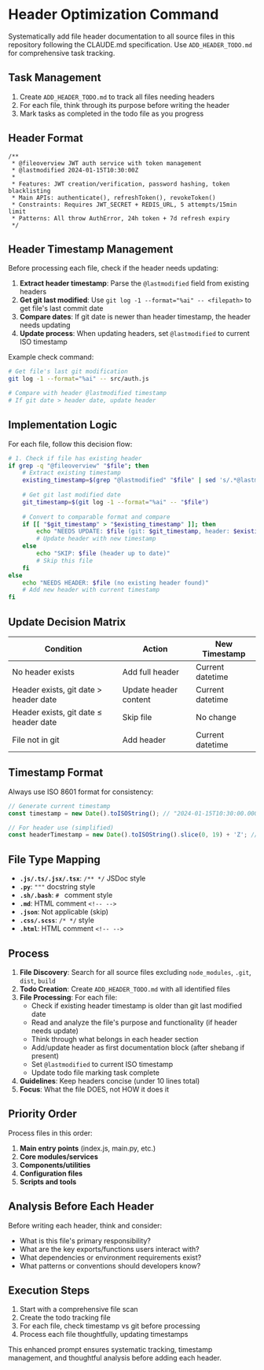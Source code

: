 # Header Optimization Command

Systematically add file header documentation to all source files in this repository following the CLAUDE.md specification. Use `ADD_HEADER_TODO.md` for comprehensive task tracking.

## Task Management

1. Create `ADD_HEADER_TODO.md` to track all files needing headers
2. For each file, think through its purpose before writing the header
3. Mark tasks as completed in the todo file as you progress

## Header Format

```
/**
 * @fileoverview JWT auth service with token management
 * @lastmodified 2024-01-15T10:30:00Z
 * 
 * Features: JWT creation/verification, password hashing, token blacklisting
 * Main APIs: authenticate(), refreshToken(), revokeToken()
 * Constraints: Requires JWT_SECRET + REDIS_URL, 5 attempts/15min limit
 * Patterns: All throw AuthError, 24h token + 7d refresh expiry
 */
```

## Header Timestamp Management

Before processing each file, check if the header needs updating:

1. **Extract header timestamp**: Parse the `@lastmodified` field from existing headers
2. **Get git last modified**: Use `git log -1 --format="%ai" -- <filepath>` to get file's last commit date
3. **Compare dates**: If git date is newer than header timestamp, the header needs updating
4. **Update process**: When updating headers, set `@lastmodified` to current ISO timestamp

Example check command:
```bash
# Get file's last git modification
git log -1 --format="%ai" -- src/auth.js

# Compare with header @lastmodified timestamp
# If git date > header date, update header
```

## Implementation Logic

For each file, follow this decision flow:

```bash
# 1. Check if file has existing header
if grep -q "@fileoverview" "$file"; then
    # Extract existing timestamp
    existing_timestamp=$(grep "@lastmodified" "$file" | sed 's/.*@lastmodified //; s/ \*\///')
    
    # Get git last modified date
    git_timestamp=$(git log -1 --format="%ai" -- "$file")
    
    # Convert to comparable format and compare
    if [[ "$git_timestamp" > "$existing_timestamp" ]]; then
        echo "NEEDS UPDATE: $file (git: $git_timestamp, header: $existing_timestamp)"
        # Update header with new timestamp
    else
        echo "SKIP: $file (header up to date)"
        # Skip this file
    fi
else
    echo "NEEDS HEADER: $file (no existing header found)"
    # Add new header with current timestamp
fi
```

## Update Decision Matrix

| Condition | Action | New Timestamp |
|-----------|--------|---------------|
| No header exists | Add full header | Current datetime |
| Header exists, git date > header date | Update header content | Current datetime |
| Header exists, git date ≤ header date | Skip file | No change |
| File not in git | Add header | Current datetime |

## Timestamp Format

Always use ISO 8601 format for consistency:
```javascript
// Generate current timestamp
const timestamp = new Date().toISOString(); // "2024-01-15T10:30:00.000Z"

// For header use (simplified)
const headerTimestamp = new Date().toISOString().slice(0, 19) + 'Z'; // "2024-01-15T10:30:00Z"
```

## File Type Mapping

- **`.js/.ts/.jsx/.tsx`**: `/** */` JSDoc style
- **`.py`**: `"""` docstring style  
- **`.sh/.bash`**: `# ` comment style
- **`.md`**: HTML comment `<!-- -->`
- **`.json`**: Not applicable (skip)
- **`.css/.scss`**: `/* */` style
- **`.html`**: HTML comment `<!-- -->`

## Process

1. **File Discovery**: Search for all source files excluding `node_modules`, `.git`, `dist`, `build`
2. **Todo Creation**: Create `ADD_HEADER_TODO.md` with all identified files
3. **File Processing**: For each file:
   - Check if existing header timestamp is older than git last modified date
   - Read and analyze the file's purpose and functionality (if header needs update)
   - Think through what belongs in each header section
   - Add/update header as first documentation block (after shebang if present)
   - Set `@lastmodified` to current ISO timestamp
   - Update todo file marking task complete
4. **Guidelines**: Keep headers concise (under 10 lines total)
5. **Focus**: What the file DOES, not HOW it does it

## Priority Order

Process files in this order:

1. **Main entry points** (index.js, main.py, etc.)
2. **Core modules/services**
3. **Components/utilities**
4. **Configuration files**
5. **Scripts and tools**

## Analysis Before Each Header

Before writing each header, think and consider:

- What is this file's primary responsibility?
- What are the key exports/functions users interact with?
- What dependencies or environment requirements exist?
- What patterns or conventions should developers know?

## Execution Steps

1. Start with a comprehensive file scan
2. Create the todo tracking file
3. For each file, check timestamp vs git before processing
4. Process each file thoughtfully, updating timestamps

This enhanced prompt ensures systematic tracking, timestamp management, and thoughtful analysis before adding each header.